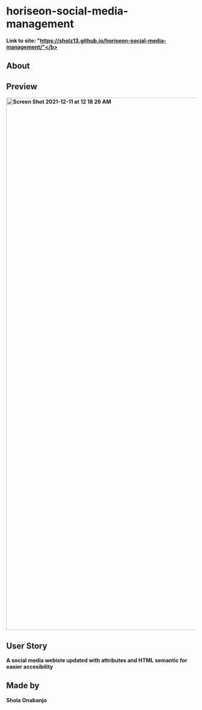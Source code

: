 # horiseon-social-media-management


<b> Link to site: "https://sholz13.github.io/horiseon-social-media-management/"</b> 

## About

## Preview

<img width="1413" alt="Screen Shot 2021-12-11 at 12 18 26 AM" src="https://user-images.githubusercontent.com/82775553/145665227-bc45207b-6f7b-48e0-850a-c57780532b2d.png">

## User Story
<p> A social media webiste updated with attributes and HTML semantic for easier accesibility
</p>

## Made by 
<p> Shola Onabanjo</p>

